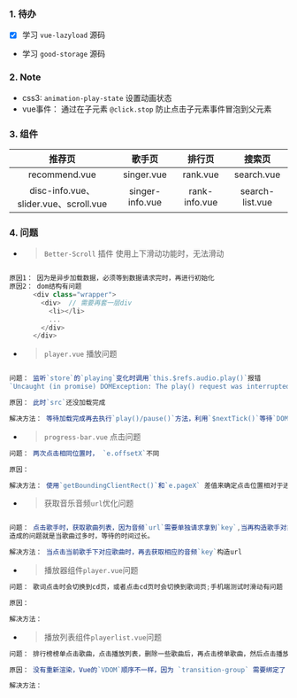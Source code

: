### 1. 待办
  
  - [x] 学习 `vue-lazyload` 源码
  - 学习 `good-storage` 源码

### 2. Note

  - css3: `animation-play-state` 设置动画状态
  - vue事件： 通过在子元素 `@click.stop` 防止点击子元素事件冒泡到父元素

### 3. 组件

  推荐页 | 歌手页 | 排行页 | 搜索页
  |:--:|:--:|:--:|:--:|
  recommend.vue | singer.vue | rank.vue | search.vue
  disc-info.vue、slider.vue、scroll.vue | singer-info.vue | rank-info.vue | search-list.vue

### 4. 问题

- >`Better-Scroll` 插件 使用上下滑动功能时，无法滑动

```javascript

原因1： 因为是异步加载数据，必须等到数据请求完时，再进行初始化
原因2： dom结构有问题
      <div class="wrapper">
        <div>  // 需要再套一层div
          <li></li>
          ...
        </div>
      </div>
``` 
- > `player.vue` 播放问题
```javascript

问题： 监听`store`的`playing`变化时调用`this.$refs.audio.play()`报错
`Uncaught (in promise) DOMException: The play() request was interrupted by a new load request.`

原因： 此时`src`还没加载完成

解决方法： 等待加载完成再去执行`play()/pause()`方法，利用`$nextTick()`等待`DOM`更新完成再执行
```

- > `progress-bar.vue` 点击问题
```javascript
问题： 两次点击相同位置时， `e.offsetX`不同

原因： 

解决方法： 使用`getBoundingClientRect()`和`e.pageX` 差值来确定点击位置相对于进度条的位置
```

- > 获取音乐音频`url`优化问题
```javascript

问题： 点击歌手时，获取歌曲列表，因为音频`url`需要单独请求拿到`key`,当再构造歌手对象数据时，就得等待异步获取到`key`之后再构造，
造成的问题就是当歌曲过多时，等待的时间过长。

解决方法： 当点击当前歌手下对应歌曲时，再去获取相应的音频`key`构造url
```

- > 播放器组件`player.vue`问题
```javascript
问题： 歌词点击时会切换到cd页，或者点击cd页时会切换到歌词页;手机端测试时滑动有问题

原因： 

解决方法： 
```
- > 播放列表组件`playerlist.vue`问题
```javascript
问题： 排行榜榜单点击歌曲，点击播放列表，删除一些歌曲后，再点击榜单歌曲，然后点击播放列表，scroll滚动有问题

原因： 没有重新渲染，Vue的`VDOM`顺序不一样，因为 `transition-group` 需要绑定了 `key`，使用 `v-for` 渲染的元素列表时，它默认使用“就地更新”的策略

解决方法： 
```